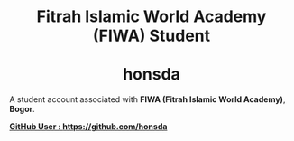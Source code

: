 <h1 align=center> Fitrah Islamic World Academy (FIWA) Student <br><br> honsda </h1>

A student account associated with <b>FIWA (Fitrah Islamic World Academy)</b>, <b>Bogor</b>.

<b><a href="https://github.com/honsda">GitHub User : https://github.com/honsda</a></b>
